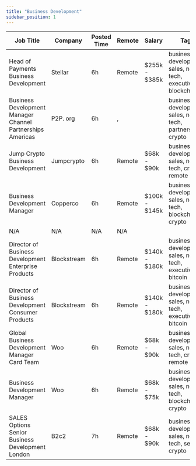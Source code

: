 ```yaml
---
title: "Business Development"
sidebar_position: 1
---
```


| Job Title | Company | Posted Time | Remote | Salary | Tags | Apply Link |
|-----------|---------|-------------|--------|--------|------|------------|
| Head of Payments Business Development | Stellar | 6h | Remote | $255k - $385k | business development, sales, non tech, executive, blockchain | [Apply](https://web3.career/head-of-payments-business-development-stellar/97571) |
| Business Development Manager Channel Partnerships Americas | P2P. org | 6h | , |  | business development, sales, non tech, partnership, crypto | [Apply](https://web3.career/business-development-manager-channel-partnerships-americas-p2p-org/105593) |
| Jump Crypto Business Development | Jumpcrypto | 6h | Remote | $68k - $90k | business development, sales, non tech, crypto, remote | [Apply](https://web3.career/jump-crypto-business-development-jumpcrypto/105591) |
| Business Development Manager | Copperco | 6h | Remote | $100k - $145k | business development, sales, non tech, blockchain, crypto | [Apply](https://web3.career/business-development-manager-copperco/105560) |
| N/A | N/A | N/A | N/A |  |  | [Apply](https://web3.career/metana) |
| Director of Business Development Enterprise Products | Blockstream | 6h | Remote | $140k - $180k | business development, sales, non tech, executive, bitcoin | [Apply](https://web3.career/director-of-business-development-enterprise-products-blockstream/105558) |
| Director of Business Development Consumer Products | Blockstream | 6h | Remote | $140k - $180k | business development, sales, non tech, executive, bitcoin | [Apply](https://web3.career/director-of-business-development-consumer-products-blockstream/105557) |
| Global Business Development Manager Card Team | Woo | 6h | Remote | $68k - $90k | business development, sales, non tech, crypto, remote | [Apply](https://web3.career/global-business-development-manager-card-team-woo/95645) |
| Business Development Manager | Woo | 6h | Remote | $68k - $75k | business development, sales, non tech, blockchain, crypto | [Apply](https://web3.career/business-development-manager-woo/95644) |
| SALES Options Senior Business Development London | B2c2 | 7h | Remote | $68k - $90k | business development, sales, non tech, senior, crypto | [Apply](https://web3.career/sales-options-senior-business-development-london-b2c2/104883) |
